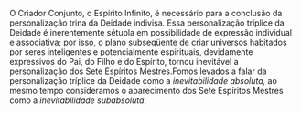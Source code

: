 ﻿O Criador Conjunto, o Espírito Infinito, é necessário para a conclusão da personalização trina da Deidade indivisa. Essa personalização tríplice da Deidade é inerentemente sétupla em possibilidade de expressão individual e associativa; por isso, o plano subseqüente de criar universos habitados por seres inteligentes e potencialmente espirituais, devidamente expressivos do Pai, do Filho e do Espírito, tornou inevitável a personalização dos Sete Espíritos Mestres.Fomos levados a falar da personalização tríplice da Deidade como a <I>inevitabilidade absoluta,</I> ao mesmo tempo consideramos o aparecimento dos Sete Espíritos Mestres como a <I>inevitabilidade subabsoluta</I>.